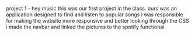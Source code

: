 project 1 - hey music
this was our first project in the class. ours was an application designed to find and listen to popular songs
i was responsible for making the website more responsive and better looking through the CSS
i made the navbar and linked the pictures to the spotify functional
